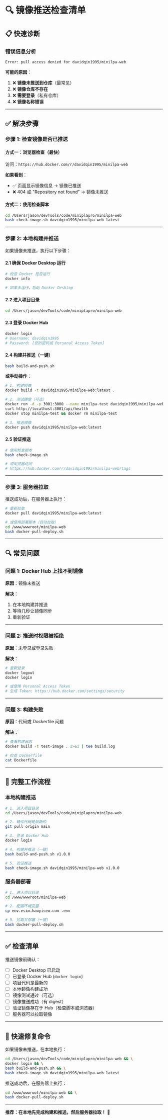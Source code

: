 # 🔍 镜像推送检查清单

## 📋 快速诊断

### 错误信息分析

```
Error: pull access denied for davidqin1995/minilpa-web
```

**可能的原因**：
1. ❌ **镜像未推送到仓库**（最常见）
2. ❌ **镜像仓库不存在**
3. ❌ **需要登录**（私有仓库）
4. ❌ **镜像名称错误**

---

## ✅ 解决步骤

### 步骤 1: 检查镜像是否已推送

#### 方式一：浏览器检查（最快）

访问：`https://hub.docker.com/r/davidqin1995/minilpa-web`

**如果看到**：
- ✅ 页面显示镜像信息 → 镜像已推送
- ❌ 404 或 "Repository not found" → 镜像未推送

#### 方式二：使用检查脚本

```bash
cd /Users/jason/devTools/code/miniplapro/minilpa-web
bash check-image.sh davidqin1995/minilpa-web latest
```

---

### 步骤 2: 本地构建并推送

如果镜像未推送，执行以下步骤：

#### 2.1 确保 Docker Desktop 运行

```bash
# 检查 Docker 是否运行
docker info

# 如果未运行，启动 Docker Desktop
```

#### 2.2 进入项目目录

```bash
cd /Users/jason/devTools/code/miniplapro/minilpa-web
```

#### 2.3 登录 Docker Hub

```bash
docker login
# Username: davidqin1995
# Password: [您的密码或 Personal Access Token]
```

#### 2.4 构建并推送（一键）

```bash
bash build-and-push.sh
```

**或手动操作**：

```bash
# 1. 构建镜像
docker build -t davidqin1995/minilpa-web:latest .

# 2. 测试镜像（可选）
docker run -d -p 3001:3000 --name minilpa-test davidqin1995/minilpa-web:latest
curl http://localhost:3001/api/health
docker stop minilpa-test && docker rm minilpa-test

# 3. 推送镜像
docker push davidqin1995/minilpa-web:latest
```

#### 2.5 验证推送

```bash
# 使用检查脚本
bash check-image.sh

# 或浏览器访问
# https://hub.docker.com/r/davidqin1995/minilpa-web/tags
```

---

### 步骤 3: 服务器拉取

推送成功后，在服务器上执行：

```bash
# 重新拉取
docker pull davidqin1995/minilpa-web:latest

# 或使用部署脚本（自动拉取）
cd /www/wwwroot/minilpa-web
bash docker-pull-deploy.sh
```

---

## 🔍 常见问题

### 问题 1: Docker Hub 上找不到镜像

**原因**：镜像未推送

**解决**：
1. 在本地构建并推送
2. 等待几秒让镜像同步
3. 重新验证

---

### 问题 2: 推送时权限被拒绝

**原因**：未登录或登录失败

**解决**：
```bash
# 重新登录
docker logout
docker login

# 或使用 Personal Access Token
# 生成 Token: https://hub.docker.com/settings/security
```

---

### 问题 3: 构建失败

**原因**：代码或 Dockerfile 问题

**解决**：
```bash
# 查看构建日志
docker build -t test-image . 2>&1 | tee build.log

# 检查 Dockerfile
cat Dockerfile
```

---

## 📝 完整工作流程

### 本地构建推送

```bash
# 1. 进入项目目录
cd /Users/jason/devTools/code/miniplapro/minilpa-web

# 2. 确保代码是最新的
git pull origin main

# 3. 登录 Docker Hub
docker login

# 4. 构建并推送（一键）
bash build-and-push.sh v1.0.0

# 5. 验证推送
bash check-image.sh davidqin1995/minilpa-web v1.0.0
```

### 服务器部署

```bash
# 1. 进入项目目录
cd /www/wwwroot/minilpa-web

# 2. 配置环境变量
cp env.esim.haoyiseo.com .env

# 3. 拉取并部署（一键）
bash docker-pull-deploy.sh
```

---

## ✅ 检查清单

推送镜像前确认：

- [ ] Docker Desktop 已启动
- [ ] 已登录 Docker Hub (`docker login`)
- [ ] 项目代码是最新的
- [ ] 本地镜像构建成功
- [ ] 镜像测试通过（可选）
- [ ] 镜像推送成功（有 digest）
- [ ] 验证镜像存在于 Hub（检查脚本或浏览器）
- [ ] 服务器可以拉取镜像

---

## 🚀 快速修复命令

如果镜像未推送，在本地执行：

```bash
cd /Users/jason/devTools/code/miniplapro/minilpa-web && \
docker login && \
bash build-and-push.sh && \
bash check-image.sh davidqin1995/minilpa-web latest
```

推送成功后，在服务器上执行：

```bash
cd /www/wwwroot/minilpa-web && \
bash docker-pull-deploy.sh
```

---

**推荐：在本地先完成构建和推送，然后服务器拉取！** 🚀


